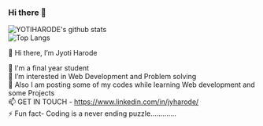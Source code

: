 ### Hi there 👋

![YOTIHARODE's github stats](https://github-readme-stats.vercel.app/api?username=jYOTIHARODE&&show_icons=true&title_color=001F3F&icon_color=85144B&text_color=85144B&bg_color=50,FFDC00,FF4136 )
<br>
![Top Langs](https://github-readme-stats.vercel.app/api/top-langs/?username=jYOTIHARODE&exclude_repo=github-readme-stats,jYOTIHARODE.github.io)



👋 Hi there, I’m Jyoti Harode

🔭  I'm a final year student<br>
👀 I’m interested in Web Development and Problem solving<br>
🏣 Also I am posting some of my codes while learning Web development and some Projects<br>
📫 GET IN TOUCH - https://www.linkedin.com/in/jyharode/<br>
⚡ Fun fact- Coding is a never ending puzzle.............<br>

<!--
**jYOTIHARODE/jYOTIHARODE** is a ✨ _special_ ✨ repository because its `README.md` (this file) appears on your GitHub profile.

Here are some ideas to get you started:

-  I’m currently working on ...
- 🌱 I’m currently learning ...
- 👯 I’m looking to collaborate on ...
- 🤔 I’m looking for help with ...
- 💬 Ask me about ...
- 📫 How to reach me: ...
- 😄 Pronouns: ...
- ⚡ Fun fact: ...
-->
